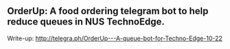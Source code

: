 ## OrderUp: A food ordering telegram bot to help reduce queues in NUS TechnoEdge.

Write-up: http://telegra.ph/OrderUp---A-queue-bot-for-Techno-Edge-10-22
